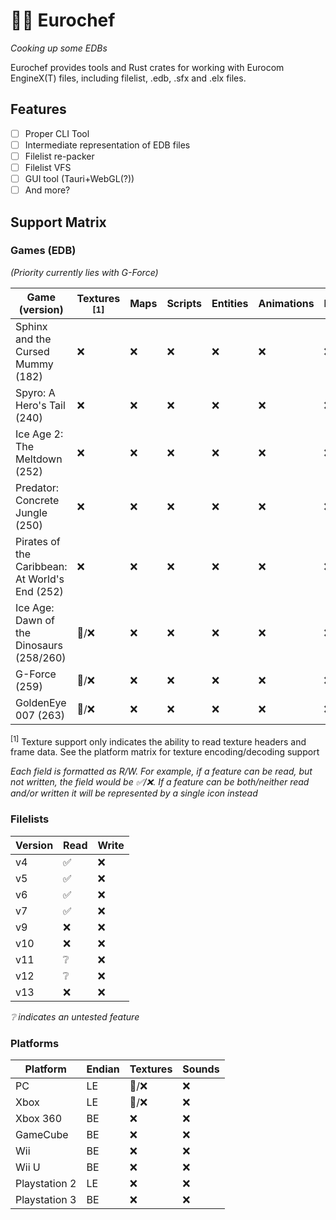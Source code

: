 # 👨‍🍳 Eurochef

_Cooking up some EDBs_

Eurochef provides tools and Rust crates for working with Eurocom EngineX(T) files, including filelist, .edb, .sfx and .elx files.

## Features

- [ ] Proper CLI Tool
- [ ] Intermediate representation of EDB files
- [ ] Filelist re-packer
- [ ] Filelist VFS
- [ ] GUI tool (Tauri+WebGL(?))
- [ ] And more?

## Support Matrix

### Games (EDB)

_(Priority currently lies with G-Force)_

| Game (version)                                 | Textures <sup>[1]</sup> | Maps | Scripts | Entities | Animations | Particles | Spreadsheets |
| ---------------------------------------------- | ----------------------- | ---- | ------- | -------- | ---------- | --------- | ------------ |
| Sphinx and the Cursed Mummy (182)              | ❌                      | ❌   | ❌      | ❌       | ❌         | ❌        | ❌           |
| Spyro: A Hero's Tail (240)                     | ❌                      | ❌   | ❌      | ❌       | ❌         | ❌        | 🚧/❌        |
| Ice Age 2: The Meltdown (252)                  | ❌                      | ❌   | ❌      | ❌       | ❌         | ❌        | ❌           |
| Predator: Concrete Jungle (250)                | ❌                      | ❌   | ❌      | ❌       | ❌         | ❌        | ❌           |
| Pirates of the Caribbean: At World's End (252) | ❌                      | ❌   | ❌      | ❌       | ❌         | ❌        | ❌           |
| Ice Age: Dawn of the Dinosaurs (258/260)       | 🚧/❌                   | ❌   | ❌      | ❌       | ❌         | ❌        | 🚧           |
| G-Force (259)                                  | 🚧/❌                   | ❌   | ❌      | ❌       | ❌         | ❌        | ✅/❌        |
| GoldenEye 007 (263)                            | 🚧/❌                   | ❌   | ❌      | ❌       | ❌         | ❌        | ✅/❌        |

<!-- ### Game matrix (unreleased builds)

| Game (version)                       | Textures <sup>[1]</sup> | Maps | Scripts | Entities | Animations | Particles | Spreadsheets |
| ------------------------------------ | ----------------------- | ---- | ------- | -------- | ---------- | --------- | ------------ |
| Spyro: A Hero's Tail (E3 Demo) (213) | ❌                      | ❌   | ❌      | ❌       | ❌         | ❌        | 🚧/❌        |
| Spyro: A Hero's Tail (??) (221)      | ❌                      | ❌   | ❌      | ❌       | ❌         | ❌        | 🚧/❌        |
| Spyro: A Hero's Tail (??) (236)      | ❌                      | ❌   | ❌      | ❌       | ❌         | ❌        | 🚧/❌        | -->

<sup>[1]</sup> Texture support only indicates the ability to read texture headers and frame data. See the platform matrix for texture encoding/decoding support

_Each field is formatted as R/W. For example, if a feature can be read, but not written, the field would be ✅/❌. If a feature can be both/neither read and/or written it will be represented by a single icon instead_

### Filelists

| Version | Read | Write |
| ------- | ---- | ----- |
| v4      | ✅   | ❌    |
| v5      | ✅   | ❌    |
| v6      | ✅   | ❌    |
| v7      | ✅   | ❌    |
| v9      | ❌   | ❌    |
| v10     | ❌   | ❌    |
| v11     | ❔   | ❌    |
| v12     | ❔   | ❌    |
| v13     | ❌   | ❌    |

_❔ indicates an untested feature_

### Platforms

| Platform      | Endian | Textures | Sounds |
| ------------- | ------ | -------- | ------ |
| PC            | LE     | 🚧/❌    | ❌     |
| Xbox          | LE     | 🚧/❌    | ❌     |
| Xbox 360      | BE     | ❌       | ❌     |
| GameCube      | BE     | ❌       | ❌     |
| Wii           | BE     | ❌       | ❌     |
| Wii U         | BE     | ❌       | ❌     |
| Playstation 2 | LE     | ❌       | ❌     |
| Playstation 3 | BE     | ❌       | ❌     |
